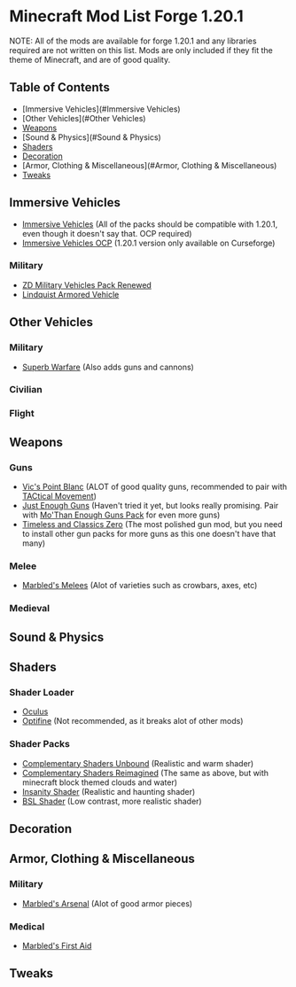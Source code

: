 # Minecraft Mod List Forge 1.20.1

NOTE: All of the mods are available for forge 1.20.1 and any libraries required are not written on this list. Mods are only included if they fit the theme of Minecraft, and are of good quality.

## Table of Contents

- [Immersive Vehicles](#Immersive Vehicles)
- [Other Vehicles](#Other Vehicles)
- [Weapons](#Weapons)
- [Sound & Physics](#Sound & Physics)
- [Shaders](#Shaders)
- [Decoration](#Decoration)
- [Armor, Clothing & Miscellaneous](#Armor, Clothing & Miscellaneous)
- [Tweaks](#Tweaks)

## Immersive Vehicles

- [Immersive Vehicles](https://modrinth.com/mod/immersive-vehicles) (All of the packs should be compatible with 1.20.1, even though it doesn't say that. OCP required)
- [Immersive Vehicles OCP](https://www.curseforge.com/minecraft/mc-mods/transport-simulator-official-vehicle-set) (1.20.1 version only available on Curseforge)

### Military

- [ZD Military Vehicles Pack Renewed](https://www.curseforge.com/minecraft/mc-mods/zd-military-vehicles-renewed)
- [Lindquist Armored Vehicle](https://www.curseforge.com/minecraft/mc-mods/lav)

## Other Vehicles

### Military

- [Superb Warfare](https://www.curseforge.com/minecraft/mc-mods/superb-warfare) (Also adds guns and cannons)

### Civilian

### Flight

## Weapons

### Guns

- [Vic's Point Blanc](https://www.curseforge.com/minecraft/mc-mods/vics-point-blank) (ALOT of good quality guns, recommended to pair with [TACtical Movement](https://www.curseforge.com/minecraft/mc-mods/tactical-movement))
- [Just Enough Guns](https://www.curseforge.com/minecraft/mc-mods/just-enough-guns) (Haven't tried it yet, but looks really promising. Pair with [Mo'Than Enough Guns Pack](https://www.curseforge.com/minecraft/mc-mods/mo-than-enough-guns/gallery) for even more guns)
- [Timeless and Classics Zero](https://www.curseforge.com/minecraft/mc-mods/timeless-and-classics-zero) (The most polished gun mod, but you need to install other gun packs for more guns as this one doesn't have that many)

### Melee

- [Marbled's Melees](https://www.curseforge.com/minecraft/mc-mods/marbleds-melees) (Alot of varieties such as crowbars, axes, etc)

### Medieval

## Sound & Physics

## Shaders

### Shader Loader

- [Oculus](https://www.curseforge.com/minecraft/mc-mods/oculus)
- [Optifine](https://optifine.net/home) (Not recommended, as it breaks alot of other mods)

### Shader Packs

- [Complementary Shaders Unbound](https://www.curseforge.com/minecraft/shaders/complementary-unbound) (Realistic and warm shader)
- [Complementary Shaders Reimagined](https://www.curseforge.com/minecraft/shaders/complementary-reimagined) (The same as above, but with minecraft block themed clouds and water)
- [Insanity Shader](https://www.curseforge.com/minecraft/shaders/insanity-shader) (Realistic and haunting shader)
- [BSL Shader](https://www.curseforge.com/minecraft/shaders/bsl-shaders) (Low contrast, more realistic shader)

## Decoration

## Armor, Clothing & Miscellaneous

### Military

- [Marbled's Arsenal](https://www.curseforge.com/minecraft/mc-mods/marbleds-arsenal) (Alot of good armor pieces)

### Medical

- [Marbled's First Aid](https://www.curseforge.com/minecraft/mc-mods/marbleds-first-aid)

## Tweaks

